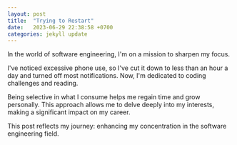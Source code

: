 ```yaml
---
layout: post
title:  "Trying to Restart"
date:   2023-06-29 22:38:58 +0700
categories: jekyll update
---
```

In the world of software engineering, I'm on a mission to sharpen my focus.

I've noticed excessive phone use, so I've cut it down to less than an hour a day and turned off most notifications. Now, I'm dedicated to coding challenges and reading.

Being selective in what I consume helps me regain time and grow personally. This approach allows me to delve deeply into my interests, making a significant impact on my career.

This post reflects my journey: enhancing my concentration in the software engineering field.
